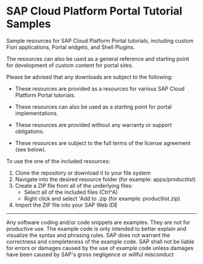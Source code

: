 # SAP Cloud Platform Portal Tutorial Samples

Sample resources for SAP Cloud Platform Portal tutorials, including custom Fiori applications, Portal widgets, and Shell Plugins.

The resources can also be used as a general reference and starting point for development of custom content for portal sites.

Please be advised that any downloads are subject to the following:

* These resources are provided as a resources for various SAP Cloud Platform Portal tutorials. 

* These resources can also be used as a starting point for portal implementations.

* These resources are provided without any warranty or support obligations.

* These resources are subject to the full terms of the license agreement (see below).

To use the one of the included resources:
1. Clone the repository or download it to your file system
2. Navigate into the desired resource folder (for example: apps/productlist)
3. Create a ZIP file from all of the underlying files:
	* Select all of the included files (Ctrl^A)
	* Right click and select 'Add to <resource-name>.zip (for example: productlist.zip)
4. Import the ZIP file into your SAP Web IDE 


***
Any software coding and/or code snippets are examples. They are not for productive use. The example code is only intended to better explain and visualize the syntax and phrasing rules. SAP does not warrant the correctness and completeness of the example code. SAP shall not be liable for errors or damages caused by the use of example code unless damages have been caused by SAP's gross negligence or willful misconduct
